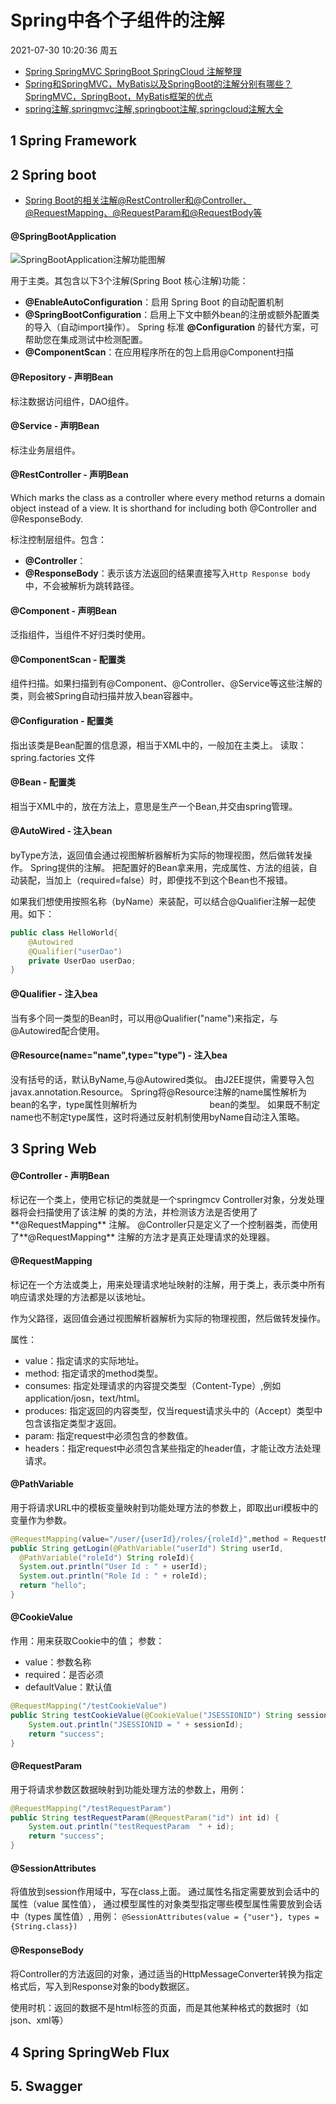 # Spring中各个子组件的注解

2021-07-30 10:20:36 周五

- [Spring SpringMVC SpringBoot SpringCloud 注解整理](https://www.cnblogs.com/wddhahaha/archive/2019/10/26/11744071.html)
- [Spring和SpringMVC，MyBatis以及SpringBoot的注解分别有哪些？SpringMVC，SpringBoot，MyBatis框架的优点](https://blog.csdn.net/tzydzj/article/details/113241709)
- [spring注解,springmvc注解,springboot注解,springcloud注解大全](https://blog.csdn.net/kxj19980524/article/details/85124785)



## 1 Spring Framework

## 2 Spring boot

- [Spring Boot的相关注解@RestController和@Controller、@RequestMapping、@RequestParam和@RequestBody等](https://blog.csdn.net/u010986518/article/details/82187793)

#### @SpringBootApplication

![SpringBootApplication注解功能图解](/images/191601240_9_20200529102144347.jpg)

用于主类。其包含以下3个注解(Spring Boot 核心注解)功能：

- **@EnableAutoConfiguration**：启用 Spring Boot 的自动配置机制
- **@SpringBootConfiguration**：启用上下文中额外bean的注册或额外配置类的导入（自动import操作）。 Spring 标准 **@Configuration** 的替代方案，可帮助您在集成测试中检测配置。
- **@ComponentScan**：在应用程序所在的包上启用@Component扫描

#### @Repository - 声明Bean
标注数据访问组件，DAO组件。

#### @Service - 声明Bean
标注业务层组件。

#### @RestController - 声明Bean

Which marks the class as a controller where every method returns a domain object instead of a view. 
It is shorthand for including both @Controller and @ResponseBody.

标注控制层组件。包含：

- **@Controller**：
- **@ResponseBody**：表示该方法返回的结果直接写入`Http Response body`中，不会被解析为跳转路径。

#### @Component - 声明Bean
泛指组件，当组件不好归类时使用。

#### @ComponentScan - 配置类
组件扫描。如果扫描到有@Component、@Controller、@Service等这些注解的类，则会被Spring自动扫描并放入bean容器中。

#### @Configuration - 配置类
指出该类是Bean配置的信息源，相当于XML中的<beans></beans>，一般加在主类上。
读取：spring.factories 文件

#### @Bean - 配置类
相当于XML中的<bean></bean>，放在方法上，意思是生产一个Bean,并交由spring管理。

#### @AutoWired - 注入bean
byType方法，返回值会通过视图解析器解析为实际的物理视图，然后做转发操作。
Spring提供的注解。
把配置好的Bean拿来用，完成属性、方法的组装，自动装配，当加上（required=false）时，即便找不到这个Bean也不报错。

如果我们想使用按照名称（byName）来装配，可以结合@Qualifier注解一起使用。如下：


```Java
public class HelloWorld{
	@Autowired
	@Qualifier("userDao")
	private UserDao userDao;
}
```

#### @Qualifier - 注入bea
当有多个同一类型的Bean时，可以用@Qualifier("name")来指定，与@Autowired配合使用。

#### @Resource(name="name",type="type") - 注入bea
没有括号的话，默认ByName,与@Autowired类似。
由J2EE提供，需要导入包javax.annotation.Resource。
Spring将@Resource注解的name属性解析为bean的名字，type属性则解析为　　　　 　　　　bean的类型。
如果既不制定name也不制定type属性，这时将通过反射机制使用byName自动注入策略。


## 3 Spring Web

#### @Controller - 声明Bean
标记在一个类上，使用它标记的类就是一个springmcv Controller对象，分发处理器将会扫描使用了该注解
的类的方法，并检测该方法是否使用了**@RequestMapping** 注解。
@Controller只是定义了一个控制器类，而使用了**@RequestMapping** 注解的方法才是真正处理请求的处理器。

#### @RequestMapping
标记在一个方法或类上，用来处理请求地址映射的注解，用于类上，表示类中所有响应请求处理的方法都是以该地址。

作为父路径，返回值会通过视图解析器解析为实际的物理视图，然后做转发操作。

属性：

- value：指定请求的实际地址。
- method: 指定请求的method类型。
-  consumes: 指定处理请求的内容提交类型（Content-Type）,例如application/josn，text/html。
- produces: 指定返回的内容类型，仅当request请求头中的（Accept）类型中包含该指定类型才返回。
- param: 指定request中必须包含的参数值。
- headers：指定request中必须包含某些指定的header值，才能让改方法处理请求。

#### @PathVariable
用于将请求URL中的模板变量映射到功能处理方法的参数上，即取出uri模板中的变量作为参数。

```Java
@RequestMapping(value="/user/{userId}/roles/{roleId}",method = RequestMethod.GET) 
public String getLogin(@PathVariable("userId") String userId, 
  @PathVariable("roleId") String roleId){ 
  System.out.println("User Id : " + userId); 
  System.out.println("Role Id : " + roleId); 
  return "hello"; 
} 
```

####  @CookieValue
作用：用来获取Cookie中的值；
参数：

- value：参数名称
- required：是否必须
- defaultValue：默认值

```Java
@RequestMapping("/testCookieValue")
public String testCookieValue(@CookieValue("JSESSIONID") String sessionId) {
    System.out.println("JSESSIONID = " + sessionId);
    return "success";
} 
```

#### @RequestParam
用于将请求参数区数据映射到功能处理方法的参数上，用例：

``` Java
@RequestMapping("/testRequestParam")
public String testRequestParam(@RequestParam("id") int id) {
	System.out.println("testRequestParam  " + id);
	return "success";
}
```

#### @SessionAttributes
将值放到session作用域中，写在class上面。
通过属性名指定需要放到会话中的属性（value 属性值），
通过模型属性的对象类型指定哪些模型属性需要放到会话中（types 属性值）,
用例：
`@SessionAttributes(value = {"user"}, types = {String.class})`

#### @ResponseBody　
将Controller的方法返回的对象，通过适当的HttpMessageConverter转换为指定格式后，写入到Response对象的body数据区。

使用时机：返回的数据不是html标签的页面，而是其他某种格式的数据时（如json、xml等）

## 4 Spring SpringWeb Flux

## 5. Swagger
